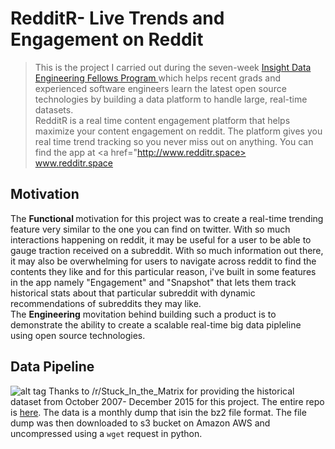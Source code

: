 # RedditR- Live Trends and Engagement on Reddit
> This is the project I carried out during the seven-week <a href="http://insightdataengineering.com/">Insight Data Engineering Fellows Program </a>
which helps recent grads and experienced software engineers learn the latest open source technologies 
by building a data platform to handle large, real-time datasets. <br/>
RedditR is a real time content engagement platform that helps maximize your content engagement on reddit. The platform gives
you real time trend tracking so you never miss out on anything. 
You can find the app at <a href="http://www.redditr.space> www.redditr.space</a>

## Motivation
The <b>Functional </b>motivation for this project was to create a real-time trending feature
very similar to the one you can find on twitter. With so much interactions happening on reddit, it may be useful for a user
to be able to gauge traction received on a subreddit. 
With so much information out there, it may also be overwhelming for users to navigate across reddit to find the 
contents they like and for this particular reason, i've built in some
features in the app namely "Engagement" and "Snapshot" that lets them track historical stats about that particular subreddit
with dynamic recommendations of subreddits they may like.<br/> 
The <b>Engineering</b> movitation behind building such a product is to demonstrate the ability to create a scalable real-time big data
pipleline using open source technologies. 

## Data Pipeline
![alt tag](https://raw.githubusercontent.com/aravindk1992/RedditR--Insight-Data-Engineering-Project/master/insightpipeline.png)
Thanks to /r/Stuck_In_the_Matrix for providing the historical dataset from October 2007- December 2015 for this project.  The entire repo is <a href="http://couch.whatbox.ca:36975/reddit/submissions/monthly/"> here</a>. The data is a monthly dump that isin the bz2 file format. The file dump was then downloaded to s3 bucket on Amazon AWS and uncompressed using a `wget` request in python.

